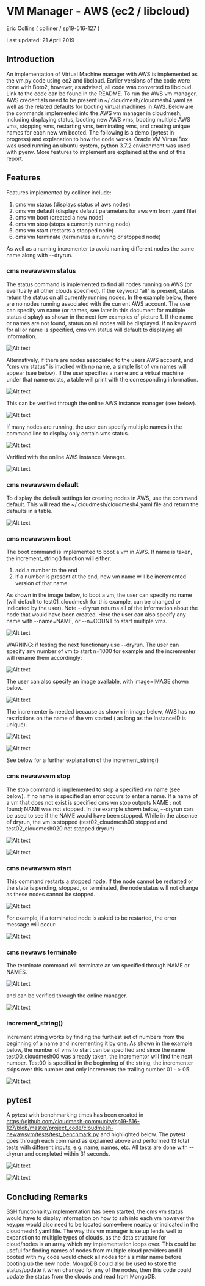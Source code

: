 
# VM Manager - AWS (ec2 / libcloud)

Eric Collins ( colliner / sp19-516-127 )

Last updated: 21 April 2019

## Introduction

An implementation of Virtual Machine manager with AWS is implemented as the vm.py code using ec2 and libcloud. Earlier versions of the code were done with Boto2, however, as advised, all code was converted to libcloud. Link to the code can be found in the README. To run the AWS vm manager, AWS credentials need to be present in ~/.cloudmesh/cloudmesh4.yaml as well as the related defaults for booting virtual machines in AWS. Below are the commands implemented into the AWS vm manager in cloudmesh, including displaying status, booting new AWS vms, booting multiple AWS vms, stopping vms, restarting vms, terminating vms, and creating unique names for each new vm booted. The following is a demo (pytest in progress) and explanation to how the code works. Oracle VM VirtualBox was used running an ubuntu system, python 3.7.2 environment was used with pyenv. More features to implement are explained at the end of this report.


## Features

Features implemented by colliner include:

1. cms vm status    (displays status of aws nodes)
2. cms vm default   (displays default parameters for aws vm from .yaml file)
3. cms vm boot      (created a new node)
4. cms vm stop      (stops a currently running node)
5. cms vm start     (restarts a stopped node)
6. cms vm terminate (terminates a running or stopped node)

As well as a naming incrementer to avoid naming different nodes the same name along with --dryrun.

### cms newawsvm status

The status command is implemented to find all nodes running on AWS (or eventually all other clouds specified). If the keyword "all" is present, status return the status on all currently running nodes. In the example below, there are no nodes running associated with the current AWS account. The user can specify vm name (or names, see later in this document for multiple status display) as shown in the next few examples of picture 1. If the name or names are not found, status on all nodes will be displayed. If no keyword for all or name is specified, cms vm status will default to displaying all information.

![Alt text](report_images/cmsvmdemo_1.png)

Alternatively, if there are nodes associated to the users AWS account, and "cms vm status" is invoked with no name, a simple list of vm names will appear (see below). If the user specifies a name and a virtual machine under that name exists, a table will print with the corresponding information.

![Alt text](report_images/demo1.png)

This can be verified through the online AWS instance manager (see below).

![Alt text](report_images/demo2.png)

If many nodes are running, the user can specify multiple names in the command line to display only certain vms status.

![Alt text](report_images/demo9.png)

Verified with the online AWS instance Manager.

![Alt text](report_images/demo10.png)


### cms newawsvm default

To display the default settings for creating nodes in AWS, use the command default. This will read the ~/.cloudmesh/cloudmesh4.yaml file and return the defaults in a table.

![Alt text](report_images/demo3.png)

### cms newawsvm boot

The boot command is implemented to boot a vm in AWS. If name is taken, the increment_string() function will either:

1. add a number to the end
2. if a number is present at the end, new vm name will be incremented version of that name

As shown in the image below, to boot a vm, the user can specify no name (will default to test01_cloudmesh for this example, can be changed or indicated by the user). Note --dryrun returns all of the information about the node that would have been created. Here the user can also specify any name with --name=NAME, or --n=COUNT to start multiple vms.

![Alt text](report_images/demo4.png)

WARNING: if testing the next functionary use --dryrun.
The user can specify any number of vm to start n=1000 for example and the incrementer will rename them accordingly:

![Alt text](report_images/demo5.png)

The user can also specify an image available, with image=IMAGE shown below.

![Alt text](report_images/demo6.png)

The incrementer is needed because as shown in image below, AWS has no restrictions on the name of the vm started ( as long as the InstanceID is unique).

![Alt text](report_images/demo7.png)

![Alt text](report_images/demo8.png)

See below for a further explanation of the increment_string()

### cms newawsvm stop

The stop command is implemented to stop a specified vm name (see below). If no name is specified an error occurs to enter a name. If a name of a vm that does not exist is specified cms vm stop outputs NAME : not found; NAME was not stopped. In the example shown below, --dryrun can be used to see if the NAME would have been stopped. While in the absence of dryrun, the vm is stopped (test02_cloudmesh00 stopped and test02_cloudmesh020 not stopped dryrun)

![Alt text](report_images/demo11.png)

![Alt text](report_images/demo12.png)

### cms newawsvm start

This command restarts a stopped node. If the node cannot be restarted or the state is pending, stopped, or terminated, the node status will not change as these nodes cannot be stopped.

![Alt text](report_images/demo13.png)

For example, if a terminated node is asked to be restarted, the error message will occur:

![Alt text](report_images/demo16.png)

### cms newaws terminate

The terminate command will terminate an vm specified through NAME or NAMES.

![Alt text](report_images/demo14.png)

and can be verified through the online manager.

![Alt text](report_images/demo15.png)

### increment_string()

Increment string works by finding the furthest set of numbers from the beginning of a name and incrementing it by one. As shown in the example below, the number of vms to start can be specified and since the name test00_cloudmesh00 was already taken, the incrementor will find the next number. Test00 is specified in the beginning of the string, the incrementer skips over this number and only increments the trailing number 01 - > 05.

![Alt text](report_images/cmsvmdemo_7.png)

## pytest

A pytest with benchmarking times has been created in https://github.com/cloudmesh-community/sp19-516-127/blob/master/project_code/cloudmesh-newawsvm/tests/test_benchmark.py and highlighted below. The pytest goes through each command as explained above and performed 13 total tests with different inputs, e.g. name, names, etc. All tests are done with --dryrun and completed within 31 seconds.

![Alt text](report_images/pytest1.png)

![Alt text](report_images/pytest2.png)

## Concluding Remarks

SSH functionality/implementation has been started, the cms vm status would have to display information on how to ssh into each vm however the key.pm would also need to be located somewhere nearby or indicated in the cloudmesh4.yaml file. The way this vm manager is setup lends well to expanstion to multiple types of clouds, as the data structure for cloud/nodes is an array which my implementation loops over. This could be useful for finding names of nodes from multiple cloud providers and if booted with my code would check all nodes for a similar name before booting up the new node. MongoDB could also be used to store the status/update it when changed for any of the nodes, then this code could update the status from the clouds and read from MongoDB.

